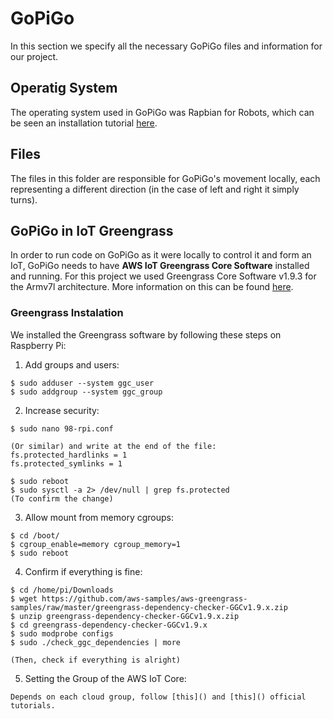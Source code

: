 # GoPiGo

In this section we specify all the necessary GoPiGo files and information for our project.

## Operatig System

The operating system used in GoPiGo was Rapbian for Robots, which can be seen an installation tutorial [here](https://www.dexterindustries.com/howto/install-raspbian-for-robots-image-on-an-sd-card/).

## Files

The files in this folder are responsible for GoPiGo's movement locally, each representing a different direction (in the case of left and right it simply turns).

## GoPiGo in IoT Greengrass

In order to run code on GoPiGo as it were locally to control it and form an IoT, GoPiGo needs to have **AWS IoT Greengrass Core Software** installed and running. For this project we used Greengrass Core Software v1.9.3 for the Armv7l architecture. More information on this can be found [here](https://docs.aws.amazon.com/greengrass/latest/developerguide/what-is-gg.html).

### Greengrass Instalation

We installed the Greengrass software by following these steps on Raspberry Pi:

1. Add groups and users:
```
$ sudo adduser --system ggc_user
$ sudo addgroup --system ggc_group
```

2. Increase security:
```
$ sudo nano 98-rpi.conf

(Or similar) and write at the end of the file:
fs.protected_hardlinks = 1
fs.protected_symlinks = 1

$ sudo reboot
$ sudo sysctl -a 2> /dev/null | grep fs.protected 
(To confirm the change)
```

3. Allow mount from memory cgroups:
```
$ cd /boot/
$ cgroup_enable=memory cgroup_memory=1
$ sudo reboot
```

4. Confirm if everything is fine:
```
$ cd /home/pi/Downloads
$ wget https://github.com/aws-samples/aws-greengrass-samples/raw/master/greengrass-dependency-checker-GGCv1.9.x.zip
$ unzip greengrass-dependency-checker-GGCv1.9.x.zip
$ cd greengrass-dependency-checker-GGCv1.9.x
$ sudo modprobe configs
$ sudo ./check_ggc_dependencies | more

(Then, check if everything is alright)
```

5. Setting the Group of the AWS IoT Core:
```
Depends on each cloud group, follow [this]() and [this]() official tutorials.
```


```

```
